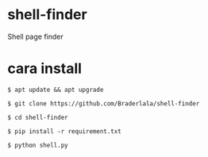 # shell-finder
Shell page finder

# cara install
```
$ apt update && apt upgrade

$ git clone https://github.com/Braderlala/shell-finder

$ cd shell-finder

$ pip install -r requirement.txt

$ python shell.py
```
